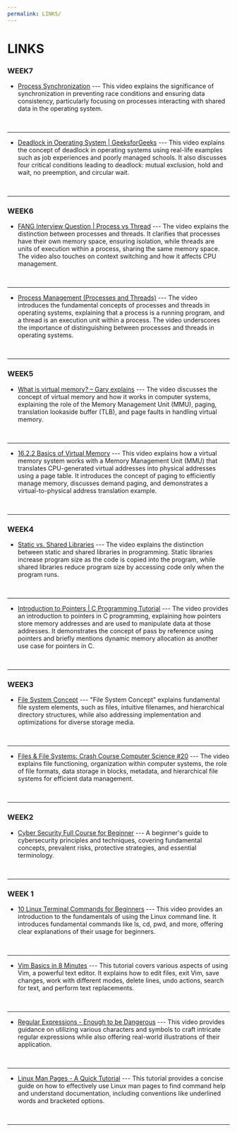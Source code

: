 ```yaml
---
permalink: LINKS/
---
```


# LINKS

### WEEK7
* [Process Synchronization](https://youtu.be/ph2awKa8r5Y?si=SD5fJicR5cY-1jMR) ---
This video explains the significance of synchronization in preventing race conditions and ensuring data consistency, particularly focusing on processes interacting with shared data in the operating system.
<br>
<hr>

* [Deadlock in Operating System | GeeksforGeeks](https://youtu.be/onkWXaXAgbY?si=DzzLjVzRuOrE2raB) ---
This video explains the concept of deadlock in operating systems using real-life examples such as job experiences and poorly managed schools. It also discusses four critical conditions leading to deadlock: mutual exclusion, hold and wait, no preemption, and circular wait.
<br>
<hr>

### WEEK6
* [FANG Interview Question | Process vs Thread](https://www.youtube.com/watch?v=4rLW7zg21gI) ---
The video explains the distinction between processes and threads. It clarifies that processes have their own memory space, ensuring isolation, while threads are units of execution within a process, sharing the same memory space. The video also touches on context switching and how it affects CPU management.
<br>
<hr>

* [Process Management (Processes and Threads)](https://www.youtube.com/watch?v=OrM7nZcxXZU) ---
The video introduces the fundamental concepts of processes and threads in operating systems, explaining that a process is a running program, and a thread is an execution unit within a process. The video underscores the importance of distinguishing between processes and threads in operating systems.
<br>
<hr>

### WEEK5
* [What is virtual memory? – Gary explains](https://www.youtube.com/watch?v=2quKyPnUShQ) ---
The video discusses the concept of virtual memory and how it works in computer systems, explaining the role of the Memory Management Unit (MMU), paging, translation lookaside buffer (TLB), and page faults in handling virtual memory.
<br>
<hr>

* [16.2.2 Basics of Virtual Memory](https://www.youtube.com/watch?v=8yO2FBBfaB0) ---
This video explains how a virtual memory system works with a Memory Management Unit (MMU) that translates CPU-generated virtual addresses into physical addresses using a page table. It introduces the concept of paging to efficiently manage memory, discusses demand paging, and demonstrates a virtual-to-physical address translation example.
<br>
<hr>

### WEEK4
* [Static vs. Shared Libraries](https://www.youtube.com/watch?v=-vp9cFQCQCo) ---
The video explains the distinction between static and shared libraries in programming. Static libraries increase program size as the code is copied into the program, while shared libraries reduce program size by accessing code only when the program runs.
<br>
<hr>

* [Introduction to Pointers | C Programming Tutorial](https://www.youtube.com/watch?v=2GDiXG5RfNE) ---
The video provides an introduction to pointers in C programming, explaining how pointers store memory addresses and are used to manipulate data at those addresses. It demonstrates the concept of pass by reference using pointers and briefly mentions dynamic memory allocation as another use case for pointers in C.
<br>
<hr>

### WEEK3
* [File System Concept](https://www.youtube.com/watch?v=mzUyMy7Ihk0) ---
"File System Concept" explains fundamental file system elements, such as files, intuitive filenames, and hierarchical directory structures, while also addressing implementation and optimizations for diverse storage media.
<br>
<hr>

* [Files & File Systems: Crash Course Computer Science #20](https://www.youtube.com/watch?v=KN8YgJnShPM) ---
The video explains file functioning, organization within computer systems, the role of file formats, data storage in blocks, metadata, and hierarchical file systems for efficient data management.
<br>
<hr>

### WEEK2
* [Cyber Security Full Course for Beginner](https://www.youtube.com/watch?v=U_P23SqJaDc) ---
A beginner's guide to cybersecurity principles and techniques, covering fundamental concepts, prevalent risks, protective strategies, and essential terminology.
<br>
<hr>

### WEEK 1
* [10 Linux Terminal Commands for Beginners](https://www.youtube.com/watch?v=CpTfQ-q6MPU&ab_channel=GaryExplains) ---
This video provides an introduction to the fundamentals of using the Linux command line. It introduces fundamental commands like ls, cd, pwd, and more, offering clear explanations of their usage for beginners.
<br>
<hr>

* [Vim Basics in 8 Minutes](https://www.youtube.com/watch?v=ggSyF1SVFr4&ab_channel=tutoriaLinux) ---
This tutorial covers various aspects of using Vim, a powerful text editor. It explains how to edit files, exit Vim, save changes, work with different modes, delete lines, undo actions, search for text, and perform text replacements.
<br>
<hr>

* [Regular Expressions - Enough to be Dangerous](https://www.youtube.com/watch?v=bgBWp9EIlMM&ab_channel=EngineerMan) ---
This video provides guidance on utilizing various characters and symbols to craft intricate regular expressions while also offering real-world illustrations of their application.
<br>
<hr>

* [Linux Man Pages - A Quick Tutorial](https://www.youtube.com/watch?v=uJnrh9hAQR0&ab_channel=LinuxTrainingAcademy) ---
This tutorial provides a concise guide on how to effectively use Linux man pages to find command help and understand documentation, including conventions like underlined words and bracketed options.
<br>
<hr>
